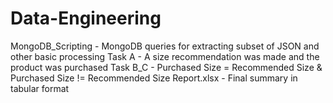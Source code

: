 # Data-Engineering

MongoDB_Scripting - MongoDB queries for extracting subset of JSON and other basic processing
Task A - A size recommendation was made and the product was purchased
Task B_C - Purchased Size = Recommended Size & Purchased Size != Recommended Size
Report.xlsx - Final summary in tabular format

